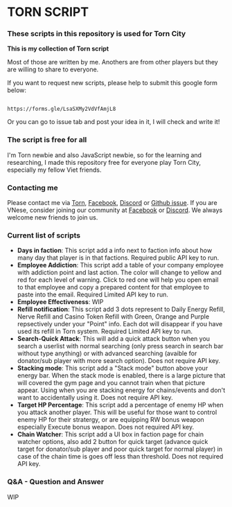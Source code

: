 # TORN SCRIPT

### These scripts in this repository is used for Torn City
                                              
**This is my collection of Torn script**

Most of those are written by me. Anothers are from other players but they are willing to share to everyone.

If you want to request new scripts, please help to submit this google form below:

                                              https://forms.gle/LsaSXMy2VdVfAmjL8

Or you can go to issue tab and post your idea in it, I will check and write it!

### The script is free for all

I'm Torn newbie and also JavaScript newbie, so for the learning and researching, I made this repository free for everyone play Torn City, especially my fellow Viet friends. 

### Contacting me

Please contact me via [Torn](https://www.torn.com/profiles.php?XID=3029549), [Facebook](https://www.facebook.com/daochaunghia/), [Discord](https://discordapp.com/users/201635234687614976) or [Github issue](https://github.com/N-0-0-B-Coder/V.O.T.T/issues). 
If you are VNese, consider joining our community at [Facebook](https://www.facebook.com/groups/1071025759766956) or [Discord](https://discord.gg/3emVFjmQbv). We always welcome new friends to join us.

### Current list of scripts

- **Days in faction**: This script add a info next to faction info about how many day that player is in that factions. Required public API key to run.
- **Employee Addiction**: This script add a table of your company employee with addiction point and last action. The color will change to yellow and red for each level of warning. Click to red one will help you open email to that employee and copy a prepared content for that employee to paste into the email. Required Limited API key to run.
- **Employee Effectiveness**: WIP
- **Refill notification**: This script add 3 dots represent to Daily Energy Refill, Nerve Refill and Casino Token Refill with Green, Orange and Purple repsectively under your "Point" info. Each dot will disappear if you have used its refill in Torn system. Required Limited API key to run.
- **Search-Quick Attack**: This will add a quick attack button when you search a userlist with normal searching (only press search in search bar without type anything) or with advanced searching (avaible for donator/sub player with more search option). Does not require API key.
- **Stacking mode**: This script add a "Stack mode" button above your energy bar. When the stack mode is enabled, there is a large picture that will covered the gym page and you cannot train when that picture appear. Using when you are stacking energy for chains/events and don't want to accidentally using it. Does not require API key.
- **Target HP Percentage**: This script add a percentage of enemy HP when you attack another player. This will be useful for those want to control enemy HP for their stratergy, or are equipping RW bonus weapon especially Execute bonus weapon. Does not required API key.
- **Chain Watcher**: This script add a UI box in faction page for chain watcher options, also add 2 button for quick target (advance quick target for donator/sub player and poor quick target for normal player) in case of the chain time is goes off less than threshold. Does not required API key.

### Q&A - Question and Answer

WIP

